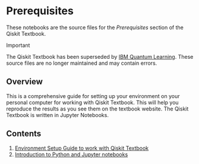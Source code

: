 # Prerequisites

These notebooks are the source files for the _Prerequisites_ section of the
Qiskit Textbook.

> [!IMPORTANT]
> The Qiskit Textbook has been superseded by [IBM Quantum
> Learning](https://learning.quantum-computing.ibm.com). These source files are
> no longer maintained and may contain errors.

## Overview

This is a comprehensive guide for setting up your environment on your personal
computer for working with Qiskit Textbook. This will help you reproduce the
results as you see them on the textbook website. The Qiskit Textbook is written
in Jupyter Notebooks.

## Contents

1. [Environment Setup Guide to work with Qiskit Textbook](./setting-the-environment.ipynb)
2. [Introduction to Python and Jupyter notebooks](./python-and-jupyter-notebooks.ipynb)
